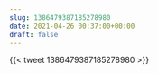 ```yaml
---
slug: 1386479387185278980
date: 2021-04-26 00:37:00+00:00
draft: false
---
```


{{< tweet 1386479387185278980 >}}
